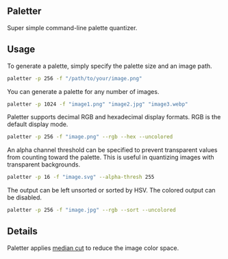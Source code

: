 ## Paletter
Super simple command-line palette quantizer.

## Usage
To generate a palette, simply specify the palette size and an image path.
```sh
paletter -p 256 -f "/path/to/your/image.png"
```

You can generate a palette for any number of images.
```sh
paletter -p 1024 -f "image1.png" "image2.jpg" "image3.webp"
```

Paletter supports decimal RGB and hexadecimal display formats. RGB is the default display mode.
```sh
paletter -p 256 -f "image.png" --rgb --hex --uncolored
```

An alpha channel threshold can be specified to prevent transparent values from counting toward the palette. This is useful in quantizing images with transparent backgrounds.
```sh
paletter -p 16 -f "image.svg" --alpha-thresh 255
```

The output can be left unsorted or sorted by HSV. The colored output can be disabled.
```sh
paletter -p 256 -f "image.jpg" --rgb --sort --uncolored
```

## Details
Paletter applies [median cut](https://en.wikipedia.org/wiki/Median_cut) to reduce the image color space.
